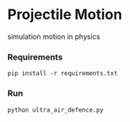 # Projectile Motion
simulation motion in physics
### Requirements
<code>pip install -r requirements.txt</code>
### Run
<code>python ultra_air_defence.py</code> 
